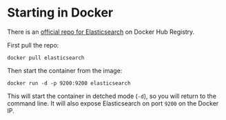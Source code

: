 # Starting in Docker

There is an
[official repo for Elasticsearch](https://registry.hub.docker.com/_/elasticsearch/)
on Docker Hub Registry.

First pull the repo:

```
docker pull elasticsearch
```

Then start the container from the image:

```
docker run -d -p 9200:9200 elasticsearch
```

This will start the container in detched mode (`-d`), so you will return
to the command line.
It will also expose Elasticsearch on port `9200` on the Docker IP.
